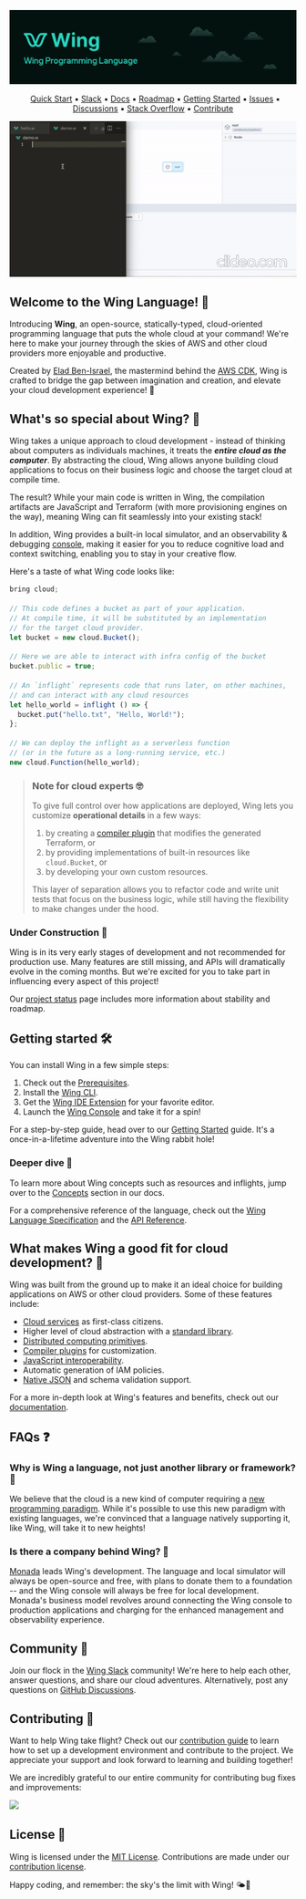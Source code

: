 ![Wing banner](./logo/banner.png)

<p align="center">
  &nbsp;
  <a href="https://docs.winglang.io/getting-started">Quick Start</a>
  ▪︎
  <a href="http://t.winglang.io/slack">Slack</a>
  ▪︎
  <a href="https://docs.winglang.io">Docs</a>
  ▪︎
  <a href="https://docs.winglang.io/status#roadmap">Roadmap</a>
  ▪︎
  <a href="https://docs.winglang.io/getting-started">Getting Started</a>
  ▪︎
  <a href="https://github.com/winglang/wing/issues">Issues</a>
  ▪︎
  <a href="https://github.com/winglang/wing/discussions">Discussions</a>
  ▪︎
  <a href="https://stackoverflow.com/questions/tagged/winglang">Stack Overflow</a>
  ▪︎
  <a href="https://docs.winglang.io/contributors/">Contribute</a>
</p>

[![Short demo](./logo/demo.gif)](https://youtu.be/_c4U6ffumw8)

## Welcome to the Wing Language! :wave:

Introducing **Wing**, an open-source, statically-typed, cloud-oriented programming language that puts the whole cloud at your command!
We're here to make your journey through the skies of AWS and other cloud providers more enjoyable and productive.

Created by [Elad Ben-Israel](https://github.com/eladb), the mastermind behind the [AWS CDK](https://github.com/aws/aws-cdk), Wing is crafted to bridge the gap between imagination and creation, and elevate your cloud development experience! 🚀

## What's so special about Wing? 🤔

Wing takes a unique approach to cloud development - instead of thinking about computers as individuals machines, it treats the ***entire cloud as the computer***.
By abstracting the cloud, Wing allows anyone building cloud applications to focus on their business logic and choose the target cloud at compile time.

The result? While your main code is written in Wing, the compilation artifacts are JavaScript and Terraform (with more provisioning engines on the way), meaning Wing can fit seamlessly into your existing stack!

In addition, Wing provides a built-in local simulator, and an observability & debugging [console](https://docs.winglang.io/getting-started/console), making it easier for you to reduce cognitive load and context switching, enabling you to stay in your creative flow.

Here's a taste of what Wing code looks like:

```js
bring cloud;

// This code defines a bucket as part of your application.
// At compile time, it will be substituted by an implementation
// for the target cloud provider.
let bucket = new cloud.Bucket();

// Here we are able to interact with infra config of the bucket
bucket.public = true;

// An `inflight` represents code that runs later, on other machines,
// and can interact with any cloud resources
let hello_world = inflight () => {
  bucket.put("hello.txt", "Hello, World!");
};

// We can deploy the inflight as a serverless function
// (or in the future as a long-running service, etc.)
new cloud.Function(hello_world);
```

> ### Note for cloud experts 🤓
>
> To give full control over how applications are deployed, Wing lets you customize **operational details** in a few ways:
>
> 1. by creating a [compiler plugin](https://docs.winglang.io/reference/compiler-plugins) that modifies the generated Terraform, or 
> 2. by providing implementations of built-in resources like `cloud.Bucket`, or
> 3. by developing your own custom resources.
>
> This layer of separation allows you to refactor code and write unit tests that focus on the business logic, while still having the flexibility to make changes under the hood.

### Under Construction 🚧

Wing is in its very early stages of development and not recommended for production use.
Many features are still missing, and APIs will dramatically evolve in the coming months.
But we're excited for you to take part in influencing every aspect of this project!

Our [project status](https://docs.winglang.io/status) page includes more information about stability and roadmap.

## Getting started 🛠️

You can install Wing in a few simple steps:

1. Check out the [Prerequisites](https://docs.winglang.io/getting-started/installation#prerequisites).
2. Install the [Wing CLI](https://docs.winglang.io/getting-started/installation#wing-cli).
3. Get the [Wing IDE Extension](https://docs.winglang.io/getting-started/installation#wing-ide-extension) for your favorite editor.
4. Launch the [Wing Console](https://docs.winglang.io/getting-started/installation#wing-console) and take it for a spin!

For a step-by-step guide, head over to our [Getting Started](https://docs.winglang.io/getting-started) guide.
It's a once-in-a-lifetime adventure into the Wing rabbit hole!

### Deeper dive 🤿

To learn more about Wing concepts such as resources and inflights, jump over to the [Concepts](https://docs.winglang.io/category/concepts) section in our docs.

For a comprehensive reference of the language, check out the [Wing Language Specification](https://docs.winglang.io/reference/spec) and the [API Reference](https://docs.winglang.io/reference/sdk).

## What makes Wing a good fit for cloud development? 🌟

Wing was built from the ground up to make it an ideal choice for building applications on AWS or other cloud providers.
Some of these features include:

* [Cloud services](https://docs.winglang.io/concepts/resources) as first-class citizens.
* Higher level of cloud abstraction with a [standard library](https://docs.winglang.io/reference/wingsdk-spec).
* [Distributed computing primitives](https://docs.winglang.io/concepts/inflights).
* [Compiler plugins](https://docs.winglang.io/reference/compiler-plugins) for customization.
* [JavaScript interoperability](https://docs.winglang.io/reference/spec#5-interoperability).
* Automatic generation of IAM policies.
* [Native JSON](https://docs.winglang.io/reference/spec#114-json-type) and schema validation support.

For a more in-depth look at Wing's features and benefits, check out our [documentation](https://docs.winglang.io/).

## FAQs ❓

### Why is Wing a language, not just another library or framework? 🤔

We believe that the cloud is a new kind of computer requiring a [new programming paradigm](https://docs.winglang.io/#what-is-a-cloud-oriented-language).
While it's possible to use this new paradigm with existing languages, we're convinced that a language natively supporting it, like Wing, will take it to new heights!

### Is there a company behind Wing? 💼

[Monada](https://monada.co) leads Wing's development.
The language and local simulator will always be open-source and free, with plans to donate them to a foundation -- and the Wing console will always be free for local development.
Monada's business model revolves around connecting the Wing console to production applications and charging for the enhanced management and observability experience.

## Community 💬

Join our flock in the [Wing Slack](https://t.winglang.io/slack) community!
We're here to help each other, answer questions, and share our cloud adventures.
Alternatively, post any questions on [GitHub Discussions](https://github.com/winglang/wing/discussions).

## Contributing 🤝

Want to help Wing take flight?
Check out our [contribution guide](https://github.com/winglang/wing/blob/main/CONTRIBUTING.md) to learn how to set up a development environment and contribute to the project.
We appreciate your support and look forward to learning and building together!

We are incredibly grateful to our entire community for contributing bug fixes and improvements:

<a href="https://github.com/winglang/wing/graphs/contributors">
  <img src="https://contrib.rocks/image?repo=winglang/wing" />
</a>

## License 📜

Wing is licensed under the  [MIT License](./LICENSE.md).
Contributions are made under our [contribution license](https://docs.winglang.io/terms-and-policies/contribution-license.html).

Happy coding, and remember: the sky's the limit with Wing! 🌤️🚀

[wing slack]: https://t.winglang.io/slack
